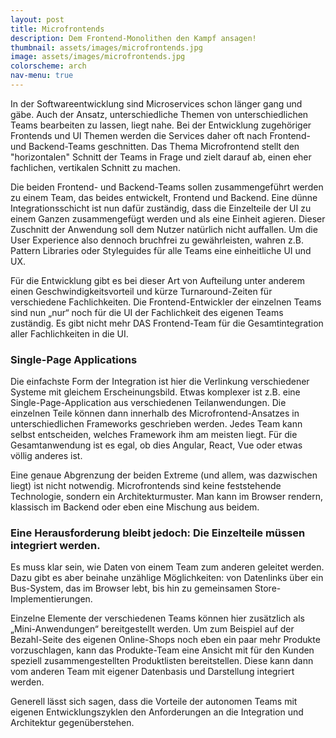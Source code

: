 ```yaml
---
layout: post
title: Microfrontends
description: Dem Frontend-Monolithen den Kampf ansagen!
thumbnail: assets/images/microfrontends.jpg
image: assets/images/microfrontends.jpg
colorscheme: arch
nav-menu: true
---
```


In der Softwareentwicklung sind Microservices schon länger gang und gäbe. Auch der Ansatz, unterschiedliche Themen von
unterschiedlichen Teams bearbeiten zu lassen, liegt nahe. Bei der Entwicklung zugehöriger Frontends und UI Themen werden
die Services daher oft nach Frontend- und Backend-Teams geschnitten. Das Thema Microfrontend stellt den "horizontalen"
Schnitt der Teams in Frage und zielt darauf ab, einen eher fachlichen, vertikalen Schnitt zu machen.

Die beiden Frontend- und Backend-Teams sollen zusammengeführt werden zu einem Team, das beides entwickelt, Frontend und
Backend. Eine dünne Integrationsschicht ist nun dafür zuständig, dass die Einzelteile der UI zu einem Ganzen
zusammengefügt werden und als eine Einheit agieren. Dieser Zuschnitt der Anwendung soll dem Nutzer natürlich nicht
auffallen. Um die User Experience also dennoch bruchfrei zu gewährleisten, wahren z.B. Pattern Libraries oder
Styleguides für alle Teams eine einheitliche UI und UX.

Für die Entwicklung gibt es bei dieser Art von Aufteilung unter anderem einen Geschwindigkeitsvorteil und kürze
Turnaround-Zeiten für verschiedene Fachlichkeiten. Die Frontend-Entwickler der einzelnen Teams sind nun „nur“ noch für
die UI der Fachlichkeit des eigenen Teams zuständig. Es gibt nicht mehr DAS Frontend-Team für die Gesamtintegration
aller Fachlichkeiten in die UI.

### Single-Page Applications

Die einfachste Form der Integration ist hier die Verlinkung verschiedener Systeme mit gleichem Erscheinungsbild.
Etwas komplexer ist z.B. eine Single-Page-Application aus verschiedenen Teilanwendungen. Die einzelnen Teile können
dann innerhalb des Microfrontend-Ansatzes in unterschiedlichen Frameworks geschrieben werden. Jedes Team kann selbst
entscheiden, welches Framework ihm am meisten liegt. Für die Gesamtanwendung ist es egal, ob dies Angular, React, Vue
oder etwas völlig anderes ist.

Eine genaue Abgrenzung der beiden Extreme (und allem, was dazwischen liegt) ist nicht notwendig. Microfrontends sind
keine feststehende Technologie, sondern ein Architekturmuster. Man kann im Browser rendern, klassisch im Backend oder
eben eine Mischung aus beidem.

### Eine Herausforderung bleibt jedoch: Die Einzelteile müssen integriert werden.
Es muss klar sein, wie Daten von einem Team zum anderen geleitet werden. Dazu gibt es aber beinahe unzählige Möglichkeiten:
von Datenlinks über ein Bus-System, das im Browser lebt, bis hin zu gemeinsamen Store-Implementierungen.

Einzelne Elemente der verschiedenen Teams können hier zusätzlich als „Mini-Anwendungen“ bereitgestellt werden. Um zum
Beispiel auf der Bezahl-Seite des eigenen Online-Shops noch eben ein paar mehr Produkte vorzuschlagen, kann das
Produkte-Team eine Ansicht mit für den Kunden speziell zusammengestellten Produktlisten bereitstellen. Diese kann dann
vom anderen Team mit eigener Datenbasis und Darstellung integriert werden.

Generell lässt sich sagen, dass die Vorteile der autonomen Teams mit eigenen Entwicklungszyklen den Anforderungen an
die Integration und Architektur gegenüberstehen.
